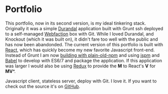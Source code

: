 # Portfolio

This portfolio, now in its second version, is my ideal tinkering stack. Originally it was a simple [Durandal](http://durandaljs.com/) application built with Grunt ssh deployed to a self-managed [Webfaction](https://www.webfaction.com/) box with Git. While I loved Durandal, and Knockout (which it was built on), it didn't fare too well with the public and has now been abandonded. The current version of this portfolio is built with [React](https://facebook.github.io/react/), which has quickly become my new favorite Javascript front-end. Instead of Grunt I am now [building with plain-old-npm](http://blog.keithcirkel.co.uk/how-to-use-npm-as-a-build-tool/) and using [jspm](http://jspm.io/) and [Babel](https://babeljs.io/) to develop with ES6/7 and package the application. If this application was larger I would also be using [Redux](http://redux.js.org/) to provide the **M** to React's **V** for **MV***.

Javascript client, stateless server, deploy with Git. I love it. If you want to check out the source it's on [GitHub](https://github.com/tyrsius/portfolio).